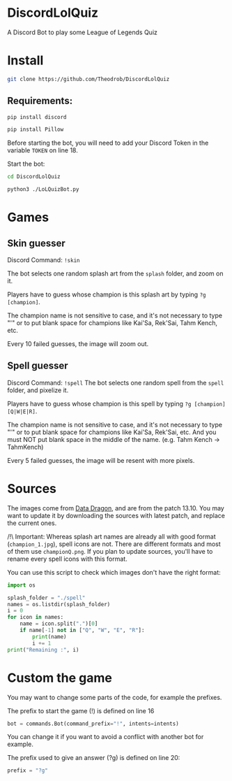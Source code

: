 # DiscordLolQuiz
A Discord Bot to play some League of Legends Quiz

# Install

```bash
git clone https://github.com/Theodrob/DiscordLolQuiz
```

## Requirements:

```bash
pip install discord
```

```bash
pip install Pillow
```

Before starting the bot, you will need to add your Discord Token in the variable `TOKEN` on line 18.

Start the bot:

```bash
cd DiscordLolQuiz
```

```bash
python3 ./LoLQuizBot.py
```

# Games

## Skin guesser

Discord Command: `!skin`

The bot selects one random splash art from the `splash` folder, and zoom on it.  

Players have to guess whose champion is this splash art by typing `?g [champion]`.  

The champion name is not sensitive to case, and it's not necessary to type "'" or to put blank space for champions like
Kai'Sa, Rek'Sai, Tahm Kench, etc.

Every 10 failed guesses, the image will zoom out.

## Spell guesser

Discord Command: `!spell`
The bot selects one random spell from the `spell` folder, and pixelize it.

Players have to guess whose champion is this spell by typing `?g [champion] [Q|W|E|R]`.  

The champion name is not sensitive to case, and it's not necessary to type "'" or to put blank space for champions like
Kai'Sa, Rek'Sai, etc. And you must NOT put blank space in the middle of the name. (e.g. Tahm Kench -> TahmKench)

Every 5 failed guesses, the image will be resent with more pixels.

# Sources

The images come from [Data Dragon](https://riot-api-libraries.readthedocs.io/en/latest/ddragon.html), and are from the patch 13.10.
You may want to update it by downloading the sources with latest patch, and replace the current ones.

/!\ Important:
Whereas splash art names are already all with good format (`champion_1.jpg`), spell icons are not.
There are different formats and most of them use `championQ.png`. If you plan to update sources, you'll have to rename
every spell icons with this format.

You can use this script to check which images don't have the right format:
```python
import os

splash_folder = "./spell"
names = os.listdir(splash_folder)
i = 0
for icon in names:
    name = icon.split(".")[0]
    if name[-1] not in ["Q", "W", "E", "R"]:
        print(name)
        i += 1
print("Remaining :", i)
```

# Custom the game
You may want to change some parts of the code, for example the prefixes.  

The prefix to start the game (!) is defined on line 16 
```python
bot = commands.Bot(command_prefix="!", intents=intents)
```
You can change it if you want to avoid a conflict with another bot for example.

The prefix used to give an answer (?g) is defined on line 20:
```python 
prefix = "?g"
```
